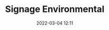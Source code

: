---
title: Signage Environmental
draft: false
date: 2022-03-04 12:11
audience:
  - New Hires
purpose: TBD
tags:
  - Research and Design
---